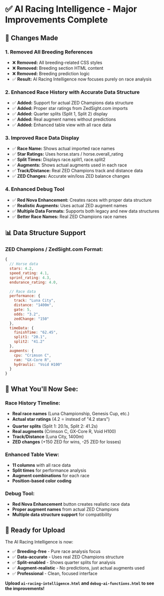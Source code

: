 # ✅ AI Racing Intelligence - Major Improvements Complete

## 🎯 **Changes Made**

### 1. **Removed All Breeding References**
- ❌ **Removed:** All breeding-related CSS styles
- ❌ **Removed:** Breeding section HTML content
- ❌ **Removed:** Breeding prediction logic
- ✅ **Result:** AI Racing Intelligence now focuses purely on race analysis

### 2. **Enhanced Race History with Accurate Data Structure**
- ✅ **Added:** Support for actual ZED Champions data structure
- ✅ **Added:** Proper star ratings from ZedSight.com imports
- ✅ **Added:** Quarter splits (Split 1, Split 2) display
- ✅ **Added:** Real augment names without predictions
- ✅ **Added:** Enhanced table view with all race data

### 3. **Improved Race Data Display**
- ✅ **Race Name:** Shows actual imported race names
- ✅ **Star Ratings:** Uses horse.stars / horse.overall_rating
- ✅ **Split Times:** Displays race.split1, race.split2
- ✅ **Augments:** Shows actual augments used in each race
- ✅ **Track/Distance:** Real ZED Champions track and distance data
- ✅ **ZED Changes:** Accurate win/loss ZED balance changes

### 4. **Enhanced Debug Tool**
- ✅ **Red Nova Enhancement:** Creates races with proper data structure
- ✅ **Realistic Augments:** Uses actual ZED augment names
- ✅ **Multiple Data Formats:** Supports both legacy and new data structures
- ✅ **Better Race Names:** Real ZED Champions race names

## 📊 **Data Structure Support**

### **ZED Champions / ZedSight.com Format:**
```javascript
{
  // Horse data
  stars: 4.2,
  speed_rating: 4.1,
  sprint_rating: 4.3,
  endurance_rating: 4.0,
  
  // Race data
  performance: {
    track: "Luna City",
    distance: "1400m",
    gate: 5,
    odds: "3.2",
    zedChange: "150"
  },
  timeData: {
    finishTime: "62.45",
    split1: "20.1",
    split2: "41.2"
  },
  augments: {
    cpu: "Crimson C",
    ram: "GX-Core R",
    hydraulic: "Void H100"
  }
}
```

## 🎯 **What You'll Now See:**

### **Race History Timeline:**
- **Real race names** (Luna Championship, Genesis Cup, etc.)
- **Actual star ratings** (4.2 ⭐ instead of "4.2 stars")
- **Quarter splits** (Split 1: 20.1s, Split 2: 41.2s)
- **Real augments** (Crimson C, GX-Core R, Void H100)
- **Track/Distance** (Luna City, 1400m)
- **ZED changes** (+150 ZED for wins, -25 ZED for losses)

### **Enhanced Table View:**
- **11 columns** with all race data
- **Split times** for performance analysis
- **Augment combinations** for each race
- **Position-based color coding**

### **Debug Tool:**
- **Red Nova Enhancement** button creates realistic race data
- **Proper augment names** from actual ZED Champions
- **Multiple data structure support** for compatibility

## 🚀 **Ready for Upload**

The AI Racing Intelligence is now:
- ✅ **Breeding-free** - Pure race analysis focus
- ✅ **Data-accurate** - Uses real ZED Champions structure
- ✅ **Split-enabled** - Shows quarter splits for analysis
- ✅ **Augment-realistic** - No predictions, just actual augments used
- ✅ **Professional** - Clean, focused interface

**Upload `ai-racing-intelligence.html` and `debug-ai-functions.html` to see the improvements!**
